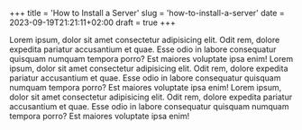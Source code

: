 +++
title = 'How to Install a Server'
slug = 'how-to-install-a-server'
date = 2023-09-19T21:21:11+02:00
draft = true
+++

Lorem ipsum, dolor sit amet consectetur adipisicing elit. Odit rem, dolore expedita pariatur accusantium et quae. Esse odio in labore consequatur quisquam numquam tempora porro? Est maiores voluptate ipsa enim!
Lorem ipsum, dolor sit amet consectetur adipisicing elit. Odit rem, dolore expedita pariatur accusantium et quae. Esse odio in labore consequatur quisquam numquam tempora porro? Est maiores voluptate ipsa enim!
Lorem ipsum, dolor sit amet consectetur adipisicing elit. Odit rem, dolore expedita pariatur accusantium et quae. Esse odio in labore consequatur quisquam numquam tempora porro? Est maiores voluptate ipsa enim!